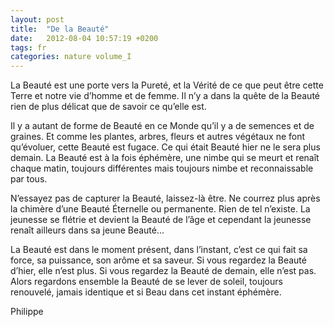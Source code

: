 ```yaml
---
layout: post
title:  "De la Beauté"
date:   2012-08-04 10:57:19 +0200
tags: fr
categories: nature volume_I
---
```

La Beauté est une porte vers la Pureté, et la Vérité de ce que peut être cette Terre et notre vie d’homme et de femme. Il n’y a dans la quête de la Beauté rien de plus délicat que de savoir ce qu’elle est.

Il y a autant de forme de Beauté en ce Monde qu’il y a de semences et de graines. Et comme les plantes, arbres, fleurs et autres végétaux ne font qu’évoluer, cette Beauté est fugace. Ce qui était Beauté hier ne le sera plus demain. La Beauté est à la fois éphémère, une nimbe qui se meurt et renaît chaque matin, toujours différentes mais toujours nimbe et reconnaissable par tous.

N’essayez pas de capturer la Beauté, laissez-là être. Ne courrez plus après la chimère d’une Beauté Éternelle ou permanente. Rien de tel n’existe. La jeunesse se flétrie et devient la Beauté de l’âge et cependant la jeunesse renaît ailleurs dans sa jeune Beauté...

La Beauté est dans le moment présent, dans l’instant, c’est ce qui fait sa force, sa puissance, son arôme et sa saveur. Si vous regardez la Beauté d’hier, elle n’est plus. Si vous regardez la Beauté de demain, elle n’est pas. Alors regardons ensemble la Beauté de se lever de soleil, toujours renouvelé, jamais identique et si Beau dans cet instant éphémère.

Philippe

<!-- 
Ce(tte) œuvre est mise à disposition selon les termes de la Licence Creative Commons Attribution - Pas d’Utilisation Commerciale 4.0 International.
-->